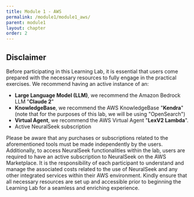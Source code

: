 ```yaml
---
title: Module 1 - AWS
permalink: /module1/module1_aws/
parent: module1
layout: chapter
order: 2
---
```

## Disclaimer

Before participating in this Learning Lab, it is essential that users come prepared with the necessary resources to fully engage in the practical exercises. We recommend having an active instance of an:

- **Large Language Model (LLM)**, we recommend the Amazon Bedrock LLM "**Claude 2**"
- **KnowledgeBase**, we recommend the AWS KnowledgeBase "**Kendra**" (note that for the purposes of this lab, we will be using "OpenSearch")
- **Virtual Agent**, we recommend the AWS Virtual Agent "**LexV2 Lambda**".
- Active NeuralSeek subscription

Please be aware that any purchases or subscriptions related to the aforementioned tools must be made independently by the users. Additionally, to access NeuralSeek functionalities within the lab, users are required to have an active subscription to NeuralSeek on the AWS Marketplace. It is the responsibility of each participant to understand and manage the associated costs related to the use of NeuralSeek and any other integrated services within their AWS environment. Kindly ensure that all necessary resources are set up and accessible prior to beginning the Learning Lab for a seamless and enriching experience.


